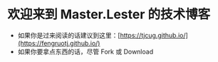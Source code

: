 # 欢迎来到 Master.Lester 的技术博客
* 如果你是过来阅读的话建议到这里：[https://tjcug.github.io/](https://fengruotj.github.io/)
* 如果你要拿点东西的话，尽管 Fork 或 Download
